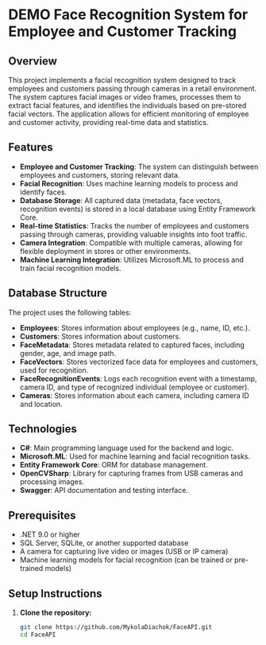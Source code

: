 # DEMO Face Recognition System for Employee and Customer Tracking

## Overview
This project implements a facial recognition system designed to track employees and customers passing through cameras in a retail environment. The system captures facial images or video frames, processes them to extract facial features, and identifies the individuals based on pre-stored facial vectors. The application allows for efficient monitoring of employee and customer activity, providing real-time data and statistics.

## Features
- **Employee and Customer Tracking**: The system can distinguish between employees and customers, storing relevant data.
- **Facial Recognition**: Uses machine learning models to process and identify faces.
- **Database Storage**: All captured data (metadata, face vectors, recognition events) is stored in a local database using Entity Framework Core.
- **Real-time Statistics**: Tracks the number of employees and customers passing through cameras, providing valuable insights into foot traffic.
- **Camera Integration**: Compatible with multiple cameras, allowing for flexible deployment in stores or other environments.
- **Machine Learning Integration**: Utilizes Microsoft.ML to process and train facial recognition models.

## Database Structure
The project uses the following tables:

- **Employees**: Stores information about employees (e.g., name, ID, etc.).
- **Customers**: Stores information about customers.
- **FaceMetadata**: Stores metadata related to captured faces, including gender, age, and image path.
- **FaceVectors**: Stores vectorized face data for employees and customers, used for recognition.
- **FaceRecognitionEvents**: Logs each recognition event with a timestamp, camera ID, and type of recognized individual (employee or customer).
- **Cameras**: Stores information about each camera, including camera ID and location.

## Technologies
- **C#**: Main programming language used for the backend and logic.
- **Microsoft.ML**: Used for machine learning and facial recognition tasks.
- **Entity Framework Core**: ORM for database management.
- **OpenCVSharp**: Library for capturing frames from USB cameras and processing images.
- **Swagger**: API documentation and testing interface.

## Prerequisites
- .NET 9.0 or higher
- SQL Server, SQLite, or another supported database
- A camera for capturing live video or images (USB or IP camera)
- Machine learning models for facial recognition (can be trained or pre-trained models)

## Setup Instructions

1. **Clone the repository:**
   ```bash
   git clone https://github.com/MykolaDiachok/FaceAPI.git
   cd FaceAPI
